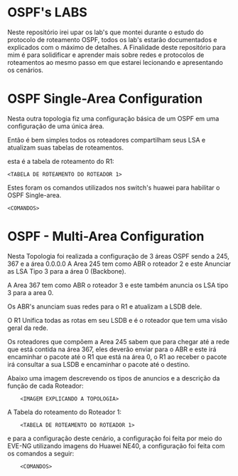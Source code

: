 # OSPF's LABS
Neste repositório irei upar os lab's que montei durante o estudo do protocolo de roteamento OSPF, todos os lab's estarão documentados e explicados com o máximo de detalhes.
A Finalidade deste repositório para mim é para solidificar e aprender mais sobre redes e protocolos de roteamentos ao mesmo passo em que estarei lecionando e apresentando os cenários.

# OSPF Single-Area Configuration

Nesta outra topologia fiz uma configuração básica de um OSPF em uma configuração de uma única área.

Então é bem simples todos os roteadores compartilham seus LSA e atualizam suas tabelas de roteamentos.

  <IMAGEM EXPLICANDO A TOPOLOGIA>

esta é a tabela de roteamento do R1:

    <TABELA DE ROTEAMENTO DO ROTEADOR 1>

Estes foram os comandos utilizados nos switch's huawei para habilitar o OSPF Single-area.
    
    <COMANDOS>

# OSPF - Multi-Area Configuration

Nesta Topologia foi realizada a configuração de 3 áreas OSPF sendo a 245, 367 e a área 0.0.0.0
A Area 245 tem como ABR o roteador 2 e este Anunciar as LSA Tipo 3 para a área 0 (Backbone).

A Area 367 tem como ABR o roteador 3 e este também anuncia os LSA tipo 3 para a area 0.

Os ABR's anunciam suas redes para o R1 e atualizam a LSDB dele.

O R1 Unifica todas as rotas em seu LSDB e é o roteador que tem uma visão geral da rede.

Os roteadores que compõem a Area 245 sabem que para chegar até a rede que está contida na área 367, eles deverão enviar para o ABR e este irá encaminhar o pacote até o R1 que está na área 0, o R1 ao receber o pacote irá consultar a sua LSDB e encaminhar o pacote até o destino.

Abaixo uma imagem descrevendo os tipos de anuncios e a descrição da função de cada Roteador:

        <IMAGEM EXPLICANDO A TOPOLOGIA>

A Tabela do roteamento do Roteador 1:

        <TABELA DE ROTEAMENTO DO ROTEADOR 1>

e para a configuração deste cenário, a configuração foi feita por meio do EVE-NG utilizando imagens do Huawei NE40, a configuração foi feita com os comandos a seguir:

        <COMANDOS>




